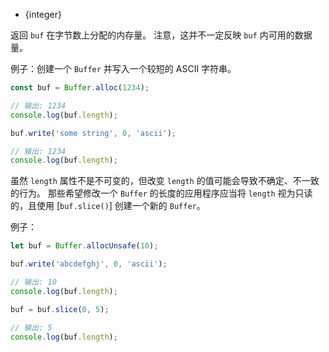 <!-- YAML
added: v0.1.90
-->

* {integer}

返回 `buf` 在字节数上分配的内存量。
注意，这并不一定反映 `buf` 内可用的数据量。

例子：创建一个 `Buffer` 并写入一个较短的 ASCII 字符串。

```js
const buf = Buffer.alloc(1234);

// 输出: 1234
console.log(buf.length);

buf.write('some string', 0, 'ascii');

// 输出: 1234
console.log(buf.length);
```

虽然 `length` 属性不是不可变的，但改变 `length` 的值可能会导致不确定、不一致的行为。
那些希望修改一个 `Buffer` 的长度的应用程序应当将 `length` 视为只读的，且使用 [`buf.slice()`] 创建一个新的 `Buffer`。

例子：

```js
let buf = Buffer.allocUnsafe(10);

buf.write('abcdefghj', 0, 'ascii');

// 输出: 10
console.log(buf.length);

buf = buf.slice(0, 5);

// 输出: 5
console.log(buf.length);
```


